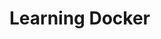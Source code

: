 # Learning Docker

<!--
npm init
npm i express nodemon
docker pull node
docker build -t henriquecolef/learning-docker:1.0.0 .
docker run -d -p 8080:3000 henriquecolef/learning-docker:1.0.0
-->
